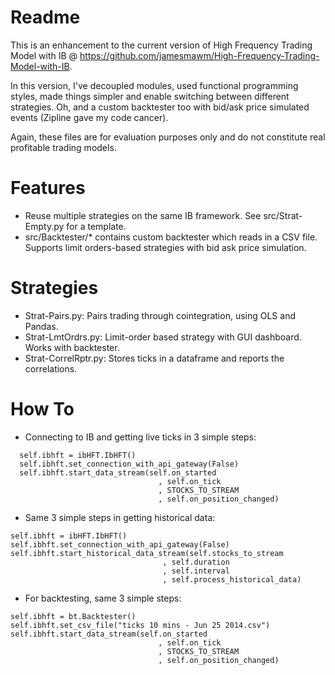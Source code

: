Readme
================================

This is an enhancement to the current version of High Frequency Trading Model with IB @ https://github.com/jamesmawm/High-Frequency-Trading-Model-with-IB.

In this version, I've decoupled modules, used functional programming styles, made things simpler and enable switching between different strategies. Oh, and a custom backtester too with bid/ask price simulated events (Zipline gave my code cancer).

Again, these files are for evaluation purposes only and do not constitute real profitable trading models.

Features
===============
- Reuse multiple strategies on the same IB framework. See src/Strat-Empty.py for a template.
- src/Backtester/* contains custom backtester which reads in a CSV file. Supports limit orders-based strategies with bid ask price simulation.

Strategies
=============
- Strat-Pairs.py: Pairs trading through cointegration, using OLS and Pandas.
- Strat-LmtOrdrs.py: Limit-order based strategy with GUI dashboard. Works with backtester.
- Strat-CorrelRptr.py: Stores ticks in a dataframe and reports the correlations.

How To
=============
- Connecting to IB and getting live ticks in 3 simple steps:
``` 
  self.ibhft = ibHFT.IbHFT()
  self.ibhft.set_connection_with_api_gateway(False)
  self.ibhft.start_data_stream(self.on_started
                                 , self.on_tick
                                 , STOCKS_TO_STREAM
                                 , self.on_position_changed)

```

- Same 3 simple steps in getting historical data:
```
self.ibhft = ibHFT.IbHFT()
self.ibhft.set_connection_with_api_gateway(False)
self.ibhft.start_historical_data_stream(self.stocks_to_stream
                                  , self.duration
                                  , self.interval
                                  , self.process_historical_data)
```

- For backtesting, same 3 simple steps:
```
self.ibhft = bt.Backtester()
self.ibhft.set_csv_file("ticks 10 mins - Jun 25 2014.csv")
self.ibhft.start_data_stream(self.on_started
                                 , self.on_tick
                                 , STOCKS_TO_STREAM
                                 , self.on_position_changed)
```                                 






